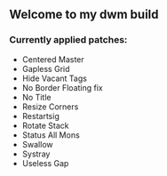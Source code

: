 ## Welcome to my dwm build

### Currently applied patches:

- Centered Master
- Gapless Grid
- Hide Vacant Tags
- No Border Floating fix
- No Title
- Resize Corners
- Restartsig
- Rotate Stack
- Status All Mons
- Swallow
- Systray
- Useless Gap

